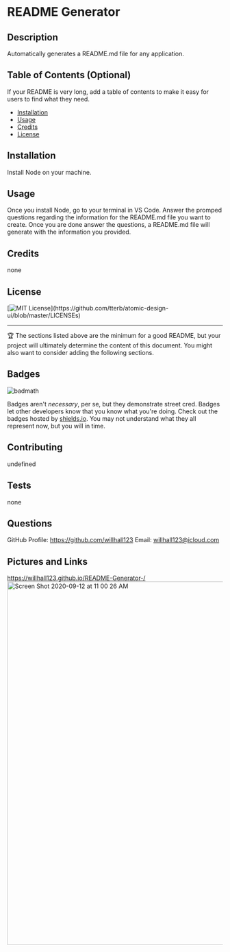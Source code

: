 # README Generator

  ## Description 
  
 Automatically generates a README.md file for any application.
  
  ## Table of Contents (Optional)
  
  If your README is very long, add a table of contents to make it easy for users to find what they need.
  
  * [Installation](#installation)
  * [Usage](#usage)
  * [Credits](#credits)
  * [License](#license)
  
  
  ## Installation
  
Install Node on your machine.  
  
  ## Usage 
  
Once you install Node, go to your terminal in VS Code. Answer the promped questions regarding the information for the README.md file you want to create. Once you are done answer the questions, a README.md file will generate with the information you provided.  
  
  ## Credits
  
none
  
  
  ## License
  
[![MIT License](https://img.shields.io/apm/l/atomic-design-ui.svg?)](https://github.com/tterb/atomic-design-ui/blob/master/LICENSEs)  
  
  ---
  
  🏆 The sections listed above are the minimum for a good README, but your project will ultimately determine the content of this document. You might also want to consider adding the following sections.
  
  ## Badges
  
  ![badmath](https://img.shields.io/github/languages/top/nielsenjared/badmath)
  
  Badges aren't _necessary_, per se, but they demonstrate street cred. Badges let other developers know that you know what you're doing. Check out the badges hosted by [shields.io](https://shields.io/). You may not understand what they all represent now, but you will in time.
  
  
  ## Contributing
  
  undefined
  ## Tests
  
none  
  
  ## Questions

  GitHub Profile:   https://github.com/willhall123
  Email: willhall123@icloud.com
  
  ## Pictures and Links
  
  https://willhall123.github.io/README-Generator-/
  <img width="848" alt="Screen Shot 2020-09-12 at 11 00 26 AM" src="https://user-images.githubusercontent.com/67484114/92999651-42e33d00-f4e8-11ea-8095-ccc699ea7c0f.png">
  
  
